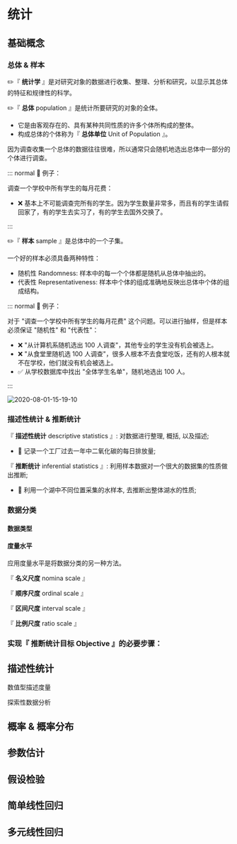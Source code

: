 # 统计

## 基础概念

### 总体 & 样本

✏️『 **统计学** 』是对研究对象的数据进行收集、整理、分析和研究，以显示其总体的特征和规律性的科学。

✏️『 **总体** population 』是统计所要研究的对象的全体。

- 它是由客观存在的、具有某种共同性质的许多个体所构成的整体。
- 构成总体的个体称为『 **总体单位** Unit of Population 』。

因为调查收集一个总体的数据往往很难，所以通常只会随机地选出总体中一部分的个体进行调查。

::: normal 🌰 例子：

调查一个学校中所有学生的每月花费：

- ❌ 基本上不可能调查完所有的学生。因为学生数量非常多，而且有的学生请假回家了，有的学生去实习了，有的学生去国外交换了。

:::

✏️『 **样本** sample 』是总体中的一个子集。

一个好的样本必须具备两种特性：

- 随机性 Randomness: 样本中的每一个个体都是随机从总体中抽出的。
- 代表性 Representativeness: 样本中个体的组成准确地反映出总体中个体的组成结构。

::: normal 🌰 例子：

对于 "调查一个学校中所有学生的每月花费" 这个问题。可以进行抽样，但是样本必须保证 "随机性" 和 "代表性"：

- ❌ "从计算机系随机选出 100 人调查"，其他专业的学生没有机会被选上。
- ❌ "从食堂里随机选 100 人调查"，很多人根本不去食堂吃饭，还有的人根本就不在学校，他们就没有机会被选上。
- ✅ 从学校数据库中找出 "全体学生名单"，随机地选出 100 人。

:::

![2020-08-01-15-19-10](https://garrik-default-imgs.oss-accelerate.aliyuncs.com/imgs/2020-08-01-15-19-10.png)

### 描述性统计 & 推断统计

『 **描述性统计** descriptive statistics 』: 对数据进行整理, 概括, 以及描述;

- 🌰 记录一个工厂过去一年中二氧化碳的每日排放量;

『 **推断统计** inferential statistics 』: 利用样本数据对一个很大的数据集的性质做出推断;

- 🌰 利用一个湖中不同位置采集的水样本, 去推断出整体湖水的性质;

### 数据分类

#### 数据类型

#### 度量水平

应用度量水平是将数据分类的另一种方法。

『 **名义尺度** nomina scale 』

『 **顺序尺度** ordinal scale 』

『 **区间尺度** interval scale 』

『 **比例尺度** ratio scale 』

### 实现『 推断统计目标 Objective 』的必要步骤：

## 描述性统计

数值型描述度量

探索性数据分析

## 概率 & 概率分布

## 参数估计

## 假设检验

## 简单线性回归

## 多元线性回归
